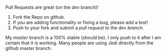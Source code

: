 Pull Requests are great (on the *dev* branch)!
 1. Fork the Repo on github.
 2. If you are adding functionality or fixing a bug, please add a test!
 3. Push to your fork and submit a *pull request to the dev branch*.

My *master* branch is a 100% stable (should be). I only push to it after I am
certain that it is working. Many people are using Jedi directly from the github
master branch. 
